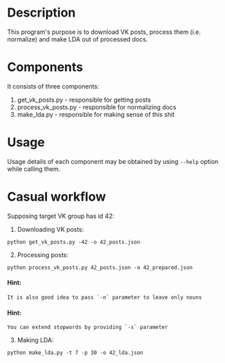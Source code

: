 Description
===========

This program's purpose is to download VK posts, process them (i.e. normalize) and make LDA out of processed docs.


Components
==========

It consists of three components:
  1. get_vk_posts.py - responsible for getting posts
  2. process_vk_posts.py - responsible for normalizing docs
  3. make_lda.py - responsible for making sense of this shit


Usage
=====

Usage details of each component may be obtained by using `--help` option while calling them.


Casual workflow
===============

Supposing target VK group has id 42:

1. Downloading VK posts:

  `python get_vk_posts.py -42 -o 42_posts.json`

2. Processing posts:

  `python process_vk_posts.py 42_posts.json -o 42_prepared.json`

  #### Hint:
    It is also good idea to pass `-n` parameter to leave only nouns
    
  #### Hint:
    You can extend stopwords by providing `-s` parameter

3. Making LDA:

  `python make_lda.py -t 7 -p 30 -o 42_lda.json`
